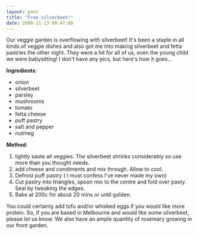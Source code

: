 ```yaml
---
layout: post
title: "Free silverbeet!"
date: 2008-11-13 00:47:00
---
```


<div>
  Our veggie garden is overflowing with silverbeet! It's been a staple in all kinds of veggie dishes and also got me into making silverbeet and fetta pastries the other night. They were a hit for all of us, even the young child we were babysitting! I don't have any pics, but here's how it goes...
</div>

**Ingredients**:

*   onion
*   silverbeet
*   parsley
*   mushrooms
*   tomato
*   fetta cheese
*   puff pastry
*   salt and pepper
*   nutmeg

**Method**:

1.  lightly saute all veggies. The silverbeet shrinks considerably so use more than you thought needs.
2.  add cheese and condiments and mix through. Allow to cool.
3.  Defrost puff pastry ( I must confess I've never made my own)
4.  Cut pastry into triangles, spoon mix to the centre and fold over pasty. Seal by tweaking the edges.
5.  Bake at 200c for about 20 mins or until golden.

You could certainly add tofu and/or whisked eggs if you would like more protein. So, if you are based in Melbourne and would like some silverbeet, please let us know. We also have an ample quantity of rosemary growing in our front garden.